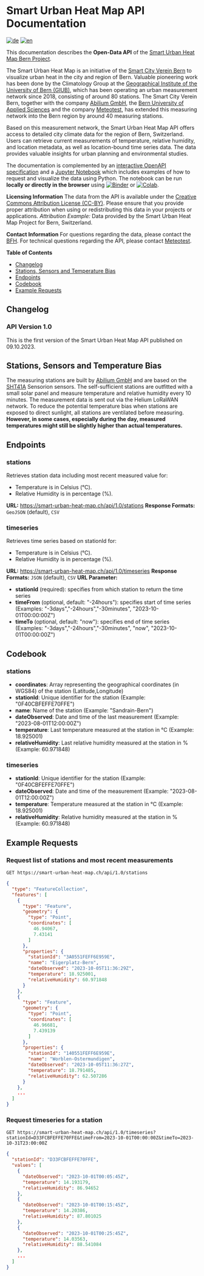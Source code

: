 # Smart Urban Heat Map API Documentation <!-- omit in toc -->

[![de](https://img.shields.io/badge/lang-de-green.svg)](de)
[![en](https://img.shields.io/badge/lang-en-red.svg)](./)


This documentation describes the **Open-Data API** of the [Smart Urban Heat Map Bern Project](https://smart-urban-heat-map.ch).

The Smart Urban Heat Map is an initiative of the [Smart City Verein Bern](https://www.smartcity-bern.ch/) to visualize urban heat in the city and region of Bern. Valuable pioneering work has been done by the Climatology Group at the [Geographical Institute of the University of Bern (GIUB)](https://www.geography.unibe.ch/index_eng.html), which has been operating an urban measurement network since 2018, consisting of around 80 stations. The Smart City Verein Bern, together with the company [Abilium GmbH](https://www.abilium.io/), the [Bern University of Applied Sciences](https://www.bfh.ch/de/forschung/forschungsbereiche/public-sector-transformation/) and the company [Meteotest](https://meteotest.ch/), has extended this measuring network into the Bern region by around 40 measuring stations.

Based on this measurement network, the Smart Urban Heat Map API offers access to detailed city climate data for the region of Bern, Switzerland. Users can retrieve current measurements of temperature, relative humidity, and location metadata, as well as location-bound time series data. The data provides valuable insights for urban planning and environmental studies.

The documentation is complemented by an [interactive OpenAPI specification](Swagger) and a [Jupyter Notebook](python_examples.ipynb) which includes examples of how to request and visualize the data using Python.
The notebook can be run **locally or directly in the browser** using [![Binder](https://mybinder.org/badge_logo.svg)](https://mybinder.org/v2/gh/meteotest/urban-heat-API-docs/main?labpath=python_examples.ipynb)
or [![Colab](https://colab.research.google.com/assets/colab-badge.svg)](https://colab.research.google.com/github/meteotest/urban-heat-API-docs/blob/main/python_examples.ipynb).

**Licensing Information**
The data from the API is available under the [Creative Commons Attribution License (CC-BY)](https://creativecommons.org/licenses/by/4.0/).
Please ensure that you provide proper attribution when using or redistributing this data in your projects or applications.
*Attribution Example:* Data provided by the Smart Urban Heat Map Project for Bern, Switzerland.

**Contact Information**
For questions regarding the data, please contact the [BFH](mailto:jurek.mueller@bfh.ch).
For technical questions regarding the API, please contact [Meteotest](mailto:office@meteotest.ch).

**Table of Contents**
- [Changelog](#changelog)
- [Stations, Sensors and Temperature Bias](#stations-sensors-and-temperature-bias)
- [Endpoints](#endpoints)
- [Codebook](#codebook)
- [Example Requests](#example-requests)

## Changelog

### API Version 1.0 <!-- omit in toc -->

This is the first version of the Smart Urban Heat Map API published on 09.10.2023.

## Stations, Sensors and Temperature Bias
The measuring stations are built by [Abilium GmbH](https://www.abilium.io/) and are based on the [SHT41A](https://www.mouser.ch/datasheet/2/682/Datasheet_SHT4x-3003109.pdf) Sensorion sensors.
The self-sufficient stations are outfitted with a small solar panel and measure temperature and relative humidity every 10 minutes.
The measurement data is sent out via the Helium LoRaWAN network.
To reduce the potential temperature bias when stations are exposed to direct sunlight, all stations are ventilated before measuring.
**However, in some cases, especially during the day, measured temperatures might still be slightly higher than actual temperatures.**

## Endpoints

### stations <!-- omit in toc -->

Retrieves station data including most recent measured value for:

* Temperature is in Celsius (°C).
* Relative Humidity is in percentage (%).

**URL:** https://smart-urban-heat-map.ch/api/1.0/stations
**Response Formats:** `GeoJSON` (default), `CSV`

### timeseries <!-- omit in toc -->
Retrieves time series based on stationId for:
* Temperature is in Celsius (°C).
* Relative Humidity is in percentage (%).

**URL:** https://smart-urban-heat-map.ch/api/1.0/timeseries
**Response Formats:** `JSON` (default), `CSV`
**URL Parameter:**
  * **stationId** (required): specifies from which station to return the time series
  * **timeFrom** (optional, default: "-24hours"): specifies start of time series (Examples: "-3days","-24hours","-30minutes", "2023-10-01T00:00:00Z")
  * **timeTo** (optional, default: "now"): specifies end of time series (Examples: "-3days","-24hours","-30minutes", "now", "2023-10-01T00:00:00Z")

## Codebook

### stations <!-- omit in toc -->

- **coordinates**: Array representing the geographical coordinates (in WGS84) of the station (Latitude,Longitude)
- **stationId**: Unique identifier for the station (Example: "0F40CBFEFFE70FFE")
- **name**: Name of the station (Example: "Sandrain-Bern")
- **dateObserved**: Date and time of the last measurement (Example: "2023-08-01T12:00:00Z")
- **temperature**: Last temperature measured at the station in °C (Example: 18.925001)
- **relativeHumidity**: Last relative humidity measured at the station in % (Example: 60.971848)

### timeseries <!-- omit in toc -->

- **stationId**: Unique identifier for the station (Example: "0F40CBFEFFE70FFE")
- **dateObserved**: Date and time of the measurement (Example: "2023-08-01T12:00:00Z")
- **temperature**: Temperature measured at the station in °C (Example: 18.925001)
- **relativeHumidity**: Relative humidity measured at the station in % (Example: 60.971848)

## Example Requests

### Request list of stations and most recent measurements  <!-- omit in toc -->
`GET https://smart-urban-heat-map.ch/api/1.0/stations`

```json
{
  "type": "FeatureCollection",
  "features": [
    {
      "type": "Feature",
      "geometry": {
        "type": "Point",
        "coordinates": [
          46.94067,
          7.43141
        ]
      },
      "properties": {
        "stationId": "3A0551FEFF6E959E",
        "name": "Eigerplatz-Bern",
        "dateObserved": "2023-10-05T11:36:29Z",
        "temperature": 18.925001,
        "relativeHumidity": 60.971848
      }
    },
    {
      "type": "Feature",
      "geometry": {
        "type": "Point",
        "coordinates": [
          46.96681,
          7.439139
        ]
      },
      "properties": {
        "stationId": "140551FEFF6E959E",
        "name": "Worblen-Ostermundigen",
        "dateObserved": "2023-10-05T11:36:27Z",
        "temperature": 18.791485,
        "relativeHumidity": 62.507286
      }
    },
    ...
  ]
}
```

### Request timeseries for a station  <!-- omit in toc -->

`GET https://smart-urban-heat-map.ch/api/1.0/timeseries?stationId=D33FCBFEFFE70FFE&timeFrom=2023-10-01T00:00:00Z&timeTo=2023-10-31T23:00:00Z`

```json
{
  "stationId": "D33FCBFEFFE70FFE",
  "values": [
    {
      "dateObserved": "2023-10-01T00:05:45Z",
      "temperature": 14.193179,
      "relativeHumidity": 86.94652
    },
    {
      "dateObserved": "2023-10-01T00:15:45Z",
      "temperature": 14.20386,
      "relativeHumidity": 87.801025
    },
    {
      "dateObserved": "2023-10-01T00:25:45Z",
      "temperature": 14.03563,
      "relativeHumidity": 88.541084
    },
    ...
  ]
}
```